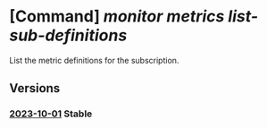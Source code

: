 # [Command] _monitor metrics list-sub-definitions_

List the metric definitions for the subscription.

## Versions

### [2023-10-01](/Resources/mgmt-plane/L3N1YnNjcmlwdGlvbnMve30vcHJvdmlkZXJzL21pY3Jvc29mdC5pbnNpZ2h0cy9tZXRyaWNkZWZpbml0aW9ucw==/2023-10-01.xml) **Stable**

<!-- mgmt-plane /subscriptions/{}/providers/microsoft.insights/metricdefinitions 2023-10-01 -->
